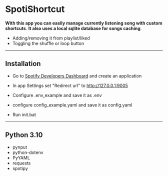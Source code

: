 # SpotiShortcut

**With this app you can easily manage currently listening song with custom shortcuts**.
**It also uses a local sqlite database for songs caching**.

- Adding/removing it from playlist/liked
- Toggling the shuffle or loop button

---

## Installation

- Go to [Spotify Developers Dashboard](https://developer.spotify.com/dashboard/) and create an application

- In app Settings set "Redirect url" to <http://127.0.0.1:9005>
- Configure .env_example and save it as .env
- configure config_example.yaml and save it as config.yaml
- Run init.bat

---

## Python 3.10

- pynput
- python-dotenv
- PyYAML
- requests
- spotipy
